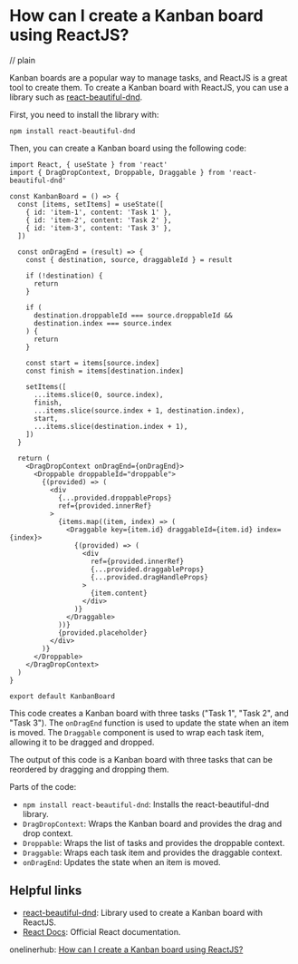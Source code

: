 # How can I create a Kanban board using ReactJS?
// plain

Kanban boards are a popular way to manage tasks, and ReactJS is a great tool to create them. To create a Kanban board with ReactJS, you can use a library such as [react-beautiful-dnd](https://github.com/atlassian/react-beautiful-dnd).

First, you need to install the library with:

```
npm install react-beautiful-dnd
```

Then, you can create a Kanban board using the following code:

```
import React, { useState } from 'react'
import { DragDropContext, Droppable, Draggable } from 'react-beautiful-dnd'

const KanbanBoard = () => {
  const [items, setItems] = useState([
    { id: 'item-1', content: 'Task 1' },
    { id: 'item-2', content: 'Task 2' },
    { id: 'item-3', content: 'Task 3' },
  ])

  const onDragEnd = (result) => {
    const { destination, source, draggableId } = result

    if (!destination) {
      return
    }

    if (
      destination.droppableId === source.droppableId &&
      destination.index === source.index
    ) {
      return
    }

    const start = items[source.index]
    const finish = items[destination.index]

    setItems([
      ...items.slice(0, source.index),
      finish,
      ...items.slice(source.index + 1, destination.index),
      start,
      ...items.slice(destination.index + 1),
    ])
  }

  return (
    <DragDropContext onDragEnd={onDragEnd}>
      <Droppable droppableId="droppable">
        {(provided) => (
          <div
            {...provided.droppableProps}
            ref={provided.innerRef}
          >
            {items.map((item, index) => (
              <Draggable key={item.id} draggableId={item.id} index={index}>
                {(provided) => (
                  <div
                    ref={provided.innerRef}
                    {...provided.draggableProps}
                    {...provided.dragHandleProps}
                  >
                    {item.content}
                  </div>
                )}
              </Draggable>
            ))}
            {provided.placeholder}
          </div>
        )}
      </Droppable>
    </DragDropContext>
  )
}

export default KanbanBoard
```

This code creates a Kanban board with three tasks ("Task 1", "Task 2", and "Task 3"). The `onDragEnd` function is used to update the state when an item is moved. The `Draggable` component is used to wrap each task item, allowing it to be dragged and dropped.

The output of this code is a Kanban board with three tasks that can be reordered by dragging and dropping them.

Parts of the code:

- `npm install react-beautiful-dnd`: Installs the react-beautiful-dnd library.
- `DragDropContext`: Wraps the Kanban board and provides the drag and drop context.
- `Droppable`: Wraps the list of tasks and provides the droppable context.
- `Draggable`: Wraps each task item and provides the draggable context.
- `onDragEnd`: Updates the state when an item is moved.

## Helpful links

- [react-beautiful-dnd](https://github.com/atlassian/react-beautiful-dnd): Library used to create a Kanban board with ReactJS.
- [React Docs](https://reactjs.org/docs): Official React documentation.

onelinerhub: [How can I create a Kanban board using ReactJS?](https://onelinerhub.com/reactjs/how-can-i-create-a-kanban-board-using-reactjs)